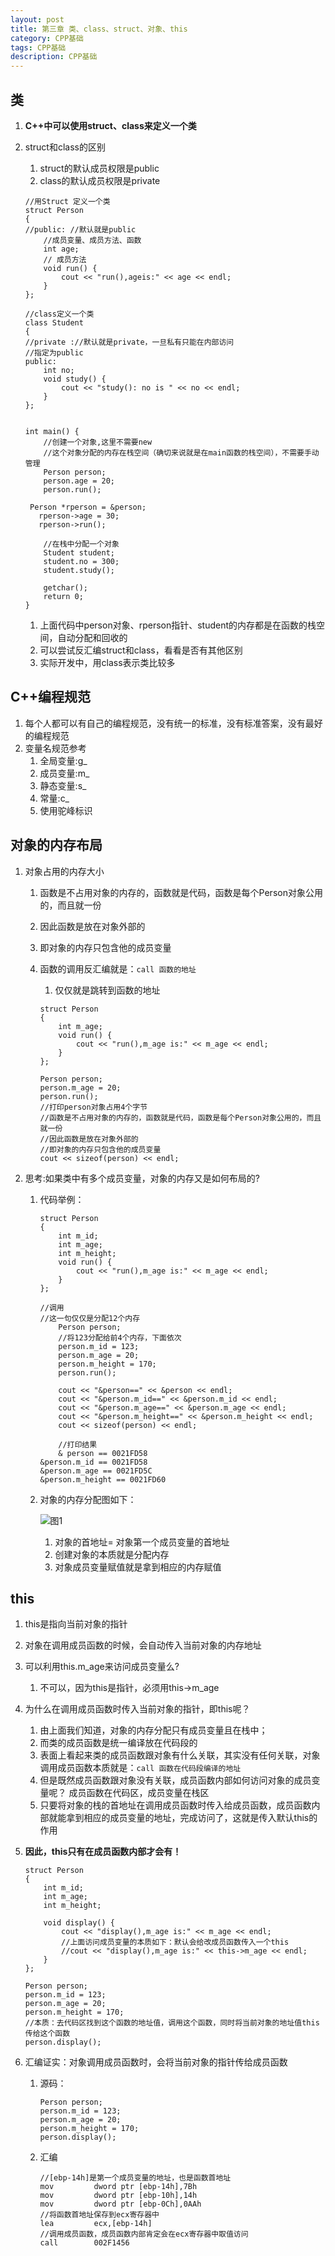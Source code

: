 ```yaml
---
layout: post
title: 第三章 类、class、struct、对象、this
category: CPP基础
tags: CPP基础
description: CPP基础
--- 
```


## 类
1. **C++中可以使用struct、class来定义一个类**
2. struct和class的区别 
    1. struct的默认成员权限是public 
    2. class的默认成员权限是private 

    ```
    //用Struct 定义一个类
    struct Person
    {
    //public: //默认就是public
    	//成员变量、成员方法、函数
    	int age;
    	// 成员方法
    	void run() {
    		cout << "run(),ageis:" << age << endl;
    	}
    };
    
    //class定义一个类
    class Student
    {
    //private ://默认就是private，一旦私有只能在内部访问
    //指定为public
    public:
    	int no;
    	void study() {
    		cout << "study(): no is " << no << endl;
    	}
    };
    
    
    int main() {
    	//创建一个对象,这里不需要new
    	//这个对象分配的内存在栈空间（确切来说就是在main函数的栈空间），不需要手动管理
    	Person person;
    	person.age = 20;
    	person.run();
     
     Person *rperson = &person;
	   rperson->age = 30;
	   rperson->run();
    
    	//在栈中分配一个对象
    	Student student;
    	student.no = 300;
    	student.study();
    
    	getchar();
    	return 0;
    }
    ```

    1. 上面代码中person对象、rperson指针、student的内存都是在函数的栈空间，自动分配和回收的 
    2.  可以尝试反汇编struct和class，看看是否有其他区别
    3. 实际开发中，用class表示类比较多 

## C++编程规范 
1. 每个人都可以有自己的编程规范，没有统一的标准，没有标准答案，没有最好的编程规范 
2. 变量名规范参考 
    1. 全局变量:g_ 
    2. 成员变量:m_ 
    3. 静态变量:s_
    4. 常量:c_ 
    5. 使用驼峰标识

## 对象的内存布局
1. 对象占用的内存大小 
    1. 函数是不占用对象的内存的，函数就是代码，函数是每个Person对象公用的，而且就一份
    2. 因此函数是放在对象外部的
    3. 即对象的内存只包含他的成员变量
    4. 函数的调用反汇编就是：`call 函数的地址`
        1. 仅仅就是跳转到函数的地址
        
        ```
        struct Person
        {
        	int m_age;
        	void run() {
        		cout << "run(),m_age is:" << m_age << endl;
        	}
        };
    
        Person person;
        person.m_age = 20;
        person.run();
        //打印person对象占用4个字节
        //函数是不占用对象的内存的，函数就是代码，函数是每个Person对象公用的，而且就一份
        //因此函数是放在对象外部的
        //即对象的内存只包含他的成员变量
        cout << sizeof(person) << endl;
        ```
2. 思考:如果类中有多个成员变量，对象的内存又是如何布局的? 
    1. 代码举例：
    
        ```
        struct Person
        {
        	int m_id;
        	int m_age;
        	int m_height;
        	void run() {
        		cout << "run(),m_age is:" << m_age << endl;
        	}
        };
        
        //调用
        //这一句仅仅是分配12个内存
        	Person person;
        	//将123分配给前4个内存，下面依次
        	person.m_id = 123;
        	person.m_age = 20;
        	person.m_height = 170;
        	person.run();
        
        	cout << "&person==" << &person << endl;
        	cout << "&person.m_id==" << &person.m_id << endl;
        	cout << "&person.m_age==" << &person.m_age << endl;
        	cout << "&person.m_height==" << &person.m_height << endl;
        	cout << sizeof(person) << endl;
        	
        	//打印结果
        	& person == 0021FD58
        &person.m_id == 0021FD58
        &person.m_age == 0021FD5C
        &person.m_height == 0021FD60
        ```
    2. 对象的内存分配图如下：
        
        ![图1](https://raw.githubusercontent.com/zhoghua123/imgsBed/master/cpp06.png)
        
        1. 对象的首地址= 对象第一个成员变量的首地址
        2. 创建对象的本质就是分配内存
        3. 对象成员变量赋值就是拿到相应的内存赋值
       
## this
1. this是指向当前对象的指针
2. 对象在调用成员函数的时候，会自动传入当前对象的内存地址 
3. 可以利用this.m_age来访问成员变量么? 
    1. 不可以，因为this是指针，必须用this->m_age
4. 为什么在调用成员函数时传入当前对象的指针，即this呢？
    1. 由上面我们知道，对象的内存分配只有成员变量且在栈中；
    2. 而类的成员函数是统一编译放在代码段的
    3. 表面上看起来类的成员函数跟对象有什么关联，其实没有任何关联，对象调用成员函数本质就是：`call 函数在代码段编译的地址`
    4. 但是既然成员函数跟对象没有关联，成员函数内部如何访问对象的成员变量呢？ 成员函数在代码区，成员变量在栈区
    5. 只要将对象的栈的首地址在调用成员函数时传入给成员函数，成员函数内部就能拿到相应的成员变量的地址，完成访问了，这就是传入默认this的作用
5. **因此，this只有在成员函数内部才会有！**
    
    ```
    struct Person
    {
    	int m_id;
    	int m_age;
    	int m_height;
    	
    	void display() {
    		cout << "display(),m_age is:" << m_age << endl;
    		//上面访问成员变量的本质如下：默认会给改成员函数传入一个this
    		//cout << "display(),m_age is:" << this->m_age << endl;
    	}
    };
    
    Person person;
    person.m_id = 123;
    person.m_age = 20;
    person.m_height = 170;
    //本质：去代码区找到这个函数的地址值，调用这个函数，同时将当前对象的地址值this传给这个函数
    person.display();
    ```
6. 汇编证实：对象调用成员函数时，会将当前对象的指针传给成员函数
    1. 源码：
        
        ```
        Person person;
        person.m_id = 123;
        person.m_age = 20;
        person.m_height = 170;
        person.display();
        ```
    2. 汇编
        
        ```
        //[ebp-14h]是第一个成员变量的地址，也是函数首地址
        mov         dword ptr [ebp-14h],7Bh  
        mov         dword ptr [ebp-10h],14h  
        mov         dword ptr [ebp-0Ch],0AAh  
        //将函数首地址保存到ecx寄存器中
        lea         ecx,[ebp-14h]  
        //调用成员函数，成员函数内部肯定会在ecx寄存器中取值访问
        call        002F1456  
        ```


